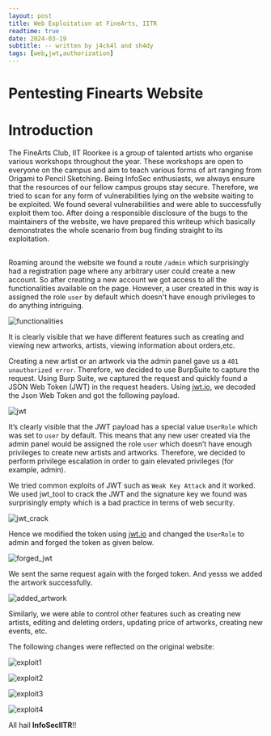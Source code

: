 ```yaml
---
layout: post
title: Web Exploitation at FineArts, IITR
readtime: true
date: 2024-03-19
subtitle: -- written by j4ck4l and sh4dy
tags: [web,jwt,authorization]
---
```



# Pentesting Finearts Website


# Introduction
The FineArts Club, IIT Roorkee is a group of talented artists who organise various workshops throughout the year. These workshops are open to everyone on the campus and aim to teach various forms of art ranging from Origami to Pencil Sketching. Being InfoSec enthusiasts, we always ensure that the resources of our fellow campus groups stay secure. Therefore, we tried to scan for any form of vulnerabilities lying on the website waiting to be exploited. We found several vulnerabilities and were able to successfully exploit them too. After doing a responsible disclosure of the bugs to the maintainers of the website, we have prepared this writeup which basically demonstrates the whole scenario from bug finding straight to its exploitation.


##


Roaming around the website we found a route `/admin` which surprisingly had a registration page where any arbitrary user could create a new account. So after creating a new account we got access to all the functionalities available on the page. However, a user created in this way is assigned the role `user` by default which doesn't have enough privileges to do anything intriguing.


![functionalities](../assets/finearts/func.png)


It is clearly visible that we have different features such as creating and viewing new artworks, artists, viewing information about orders,etc.


Creating a new artist or an artwork via the admin panel gave us a `401 unauthorized error`. Therefore, we decided to use BurpSuite to capture the request. Using Burp Suite, we captured the request and quickly found a JSON Web Token (JWT) in the request headers. Using [jwt.io](https://jwt.io/), we decoded the Json Web Token and got the following payload.

![jwt](../assets/finearts/original_jwt.png)


It’s clearly visible that the JWT payload has a special value `UserRole` which was set to `user` by default. This means that any new user created via the admin panel would be assigned the role `user` which doesn’t have enough privileges to create new artists and artworks. Therefore, we decided to perform privilege escalation in order to gain elevated privileges (for example, admin).


We tried common exploits of JWT such as `Weak Key Attack` and it worked. We used jwt_tool to crack the JWT and the signature key we found was surprisingly empty which is a bad practice in terms of web security.

![jwt_crack](../assets/finearts/jwt_cracked.png)

Hence we modified the token using [jwt.io](https://jwt.io/) and changed the `UserRole` to admin and forged the token as given below.

![forged_jwt](../assets/finearts/forged_jwt.png)

We sent the same request again with the forged token. And yesss we added the artwork successfully.

![added_artwork](../assets/finearts/added_artwork.png)

 Similarly, we were able to control other features such as creating new artists, editing and deleting orders, updating price of artworks, creating new events, etc.

The following changes were reflected on the original website:

![exploit1](../assets/finearts/exploit1.png)

![exploit2](../assets/finearts/exploit2.png)

![exploit3](../assets/finearts/exploit3.png)

![exploit4](../assets/finearts/exploit4.png)

All hail **InfoSecIITR**!!
